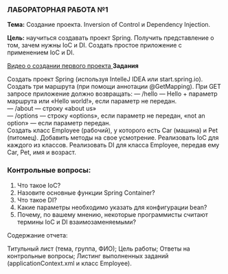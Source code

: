 ### ЛАБОРАТОРНАЯ РАБОТА №1
**Тема:** Создание проекта. Inversion of Control и Dependency Injection.

**Цель:** научиться создавать проект Spring. Получить представление о том, зачем нужны IoC и DI. Создать простое приложение с применением IoC и DI.

[Видео о создании первого проекта ](https://www.youtube.com/watch?v=nLCYk1ySY_U)
**Задания**

Создать проект Spring (используя IntelleJ IDEA или start.spring.io).
Создать три маршрута (при помощи аннотации @GetMapping). При GET запросе приложение должно возвращать:
— /hello — Hello + параметр маршрута или «Hello world!», если параметр не передан.<br>
— /about — строку «about us»<br>
— /options — строку «options», если параметр не передан, «not an option» — если параметр передан.<br>
Создать класс Employee (рабочий), у которого есть Car (машина) и Pet (питомец). Добавить методы на свое усмотрение.
Реализовать IoC для каждого из классов.
Реализовать DI для класса Employee, передав ему Car, Pet, имя и возраст.

### Контрольные вопросы:

1. Что такое IoC?
2. Назовите основные функции Spring Container?
3. Что такое DI?
4. Какие параметры необходимо указать для конфигурации bean?
5. Почему, по вашему мнению, некоторые программисты считают термины IoC и DI взаимозаменяемыми?

Содержание отчета:

Титульный лист (тема, группа, ФИО);
Цель работы;
Ответы на контрольные вопросы;
Листинг выполненных заданий (applicationContext.xml и класс Employee).


